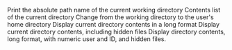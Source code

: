 Print the absolute path name of the current working directory
Contents list of the current directory
Change from the working directory to the user's home directory
Display current directory contents in a long format
Display current directory contents, including hidden files
Display directory contents, long format, with numeric user and ID, and hidden files.
